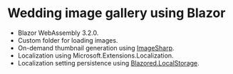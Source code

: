 # Wedding image gallery using Blazor

* Blazor WebAssembly 3.2.0.
* Custom folder for loading images.
* On-demand thumbnail generation using [ImageSharp](https://github.com/SixLabors/ImageSharp).
* Localization using Microsoft.Extensions.Localization.
* Localization setting persistence using [Blazored.LocalStorage](https://github.com/Blazored/LocalStorage).
